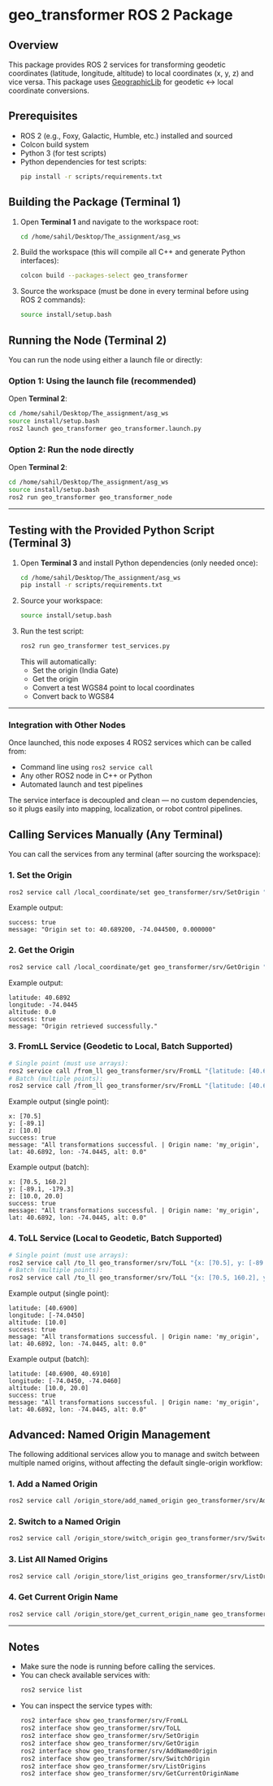 # geo_transformer ROS 2 Package

## Overview
This package provides ROS 2 services for transforming geodetic coordinates (latitude, longitude, altitude) to local coordinates (x, y, z) and vice versa.
This package uses [GeographicLib](https://geographiclib.sourceforge.io/) for geodetic ↔ local coordinate conversions.


## Prerequisites
- ROS 2 (e.g., Foxy, Galactic, Humble, etc.) installed and sourced
- Colcon build system
- Python 3 (for test scripts)
- Python dependencies for test scripts:
  ```bash
  pip install -r scripts/requirements.txt
  ```


## Building the Package (Terminal 1)
1. Open **Terminal 1** and navigate to the workspace root:
   ```bash
   cd /home/sahil/Desktop/The_assignment/asg_ws
   ```
2. Build the workspace (this will compile all C++ and generate Python interfaces):
   ```bash
   colcon build --packages-select geo_transformer
   ```
3. Source the workspace (must be done in every terminal before using ROS 2 commands):
   ```bash
   source install/setup.bash
   ```



## Running the Node (Terminal 2)
You can run the node using either a launch file or directly:

### Option 1: Using the launch file (recommended)
Open **Terminal 2**:
```bash
cd /home/sahil/Desktop/The_assignment/asg_ws
source install/setup.bash
ros2 launch geo_transformer geo_transformer.launch.py
```

### Option 2: Run the node directly
Open **Terminal 2**:
```bash
cd /home/sahil/Desktop/The_assignment/asg_ws
source install/setup.bash
ros2 run geo_transformer geo_transformer_node
```

---

## Testing with the Provided Python Script (Terminal 3)
1. Open **Terminal 3** and install Python dependencies (only needed once):
   ```bash
   cd /home/sahil/Desktop/The_assignment/asg_ws
   pip install -r scripts/requirements.txt
   ```
2. Source your workspace:
   ```bash
   source install/setup.bash
   ```
3. Run the test script:
   ```bash
   ros2 run geo_transformer test_services.py
   ```
   This will automatically:
   - Set the origin (India Gate)
   - Get the origin
   - Convert a test WGS84 point to local coordinates
   - Convert back to WGS84

---


### Integration with Other Nodes

Once launched, this node exposes 4 ROS2 services which can be called from:
- Command line using `ros2 service call`
- Any other ROS2 node in C++ or Python
- Automated launch and test pipelines

The service interface is decoupled and clean — no custom dependencies, so it plugs easily into mapping, localization, or robot control pipelines.


## ###############################################################################
## Calling Services Manually (Any Terminal)

You can call the services from any terminal (after sourcing the workspace):

### 1. Set the Origin
```bash
ros2 service call /local_coordinate/set geo_transformer/srv/SetOrigin "{latitude: 40.6892, longitude: -74.0445, altitude: 0.0}"
```
Example output:
```
success: true
message: "Origin set to: 40.689200, -74.044500, 0.000000"
```

### 2. Get the Origin
```bash
ros2 service call /local_coordinate/get geo_transformer/srv/GetOrigin "{}"
```
Example output:
```
latitude: 40.6892
longitude: -74.0445
altitude: 0.0
success: true
message: "Origin retrieved successfully."
```

### 3. FromLL Service (Geodetic to Local, Batch Supported)
```bash
# Single point (must use arrays):
ros2 service call /from_ll geo_transformer/srv/FromLL "{latitude: [40.6900], longitude: [-74.0450], altitude: [10.0]}"
# Batch (multiple points):
ros2 service call /from_ll geo_transformer/srv/FromLL "{latitude: [40.6900, 40.6910], longitude: [-74.0450, -74.0460], altitude: [10.0, 20.0]}"
```
Example output (single point):
```
x: [70.5]
y: [-89.1]
z: [10.0]
success: true
message: "All transformations successful. | Origin name: 'my_origin', lat: 40.6892, lon: -74.0445, alt: 0.0"
```
Example output (batch):
```
x: [70.5, 160.2]
y: [-89.1, -179.3]
z: [10.0, 20.0]
success: true
message: "All transformations successful. | Origin name: 'my_origin', lat: 40.6892, lon: -74.0445, alt: 0.0"
```

### 4. ToLL Service (Local to Geodetic, Batch Supported)
```bash
# Single point (must use arrays):
ros2 service call /to_ll geo_transformer/srv/ToLL "{x: [70.5], y: [-89.1], z: [10.0]}"
# Batch (multiple points):
ros2 service call /to_ll geo_transformer/srv/ToLL "{x: [70.5, 160.2], y: [-89.1, -179.3], z: [10.0, 20.0]}"
```
Example output (single point):
```
latitude: [40.6900]
longitude: [-74.0450]
altitude: [10.0]
success: true
message: "All transformations successful. | Origin name: 'my_origin', lat: 40.6892, lon: -74.0445, alt: 0.0"
```
Example output (batch):
```
latitude: [40.6900, 40.6910]
longitude: [-74.0450, -74.0460]
altitude: [10.0, 20.0]
success: true
message: "All transformations successful. | Origin name: 'my_origin', lat: 40.6892, lon: -74.0445, alt: 0.0"
```
## ################################################
## Advanced: Named Origin Management

The following additional services allow you to manage and switch between multiple named origins, without affecting the default single-origin workflow:

### 1. Add a Named Origin
```bash
ros2 service call /origin_store/add_named_origin geo_transformer/srv/AddNamedOrigin '{name: "my_origin", latitude: 28.6139, longitude: 77.2090, altitude: 0.0}'
```

### 2. Switch to a Named Origin
```bash
ros2 service call /origin_store/switch_origin geo_transformer/srv/SwitchOrigin '{name: "my_origin"}'
```

### 3. List All Named Origins
```bash
ros2 service call /origin_store/list_origins geo_transformer/srv/ListOrigins '{}'
```

### 4. Get Current Origin Name
```bash
ros2 service call /origin_store/get_current_origin_name geo_transformer/srv/GetCurrentOriginName '{}'
```

---

## Notes
- Make sure the node is running before calling the services.
- You can check available services with:
  ```bash
  ros2 service list
  ```
- You can inspect the service types with:
  ```bash
  ros2 interface show geo_transformer/srv/FromLL
  ros2 interface show geo_transformer/srv/ToLL
  ros2 interface show geo_transformer/srv/SetOrigin
  ros2 interface show geo_transformer/srv/GetOrigin
  ros2 interface show geo_transformer/srv/AddNamedOrigin
  ros2 interface show geo_transformer/srv/SwitchOrigin
  ros2 interface show geo_transformer/srv/ListOrigins
  ros2 interface show geo_transformer/srv/GetCurrentOriginName
  ```
